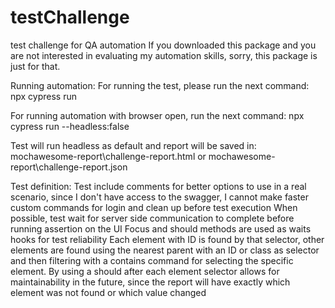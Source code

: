 # testChallenge

test challenge for QA automation
If you downloaded this package and you are not interested in evaluating my automation skills, sorry, this package is just for that.

Running automation:
For running the test, please run the next command:
npx cypress run

For running automation with browser open, run the next command:
npx cypress run --headless:false

Test will run headless as default and report will be saved in:
mochawesome-report\challenge-report.html
or
mochawesome-report\challenge-report.json

Test definition:
Test include comments for better options to use in a real scenario, since I don't have access to the swagger, I cannot make faster custom commands for login and clean up before test execution
When possible, test wait for server side communication to complete before running assertion on the UI
Focus and should methods are used as waits hooks for test reliability
Each element with ID is found by that selector, other elements are found using the nearest parent with an ID or class as selector and then filtering with a contains command for selecting the specific element.
By using a should after each element selector allows for maintainability in the future, since the report will have exactly which element was not found or which value changed
